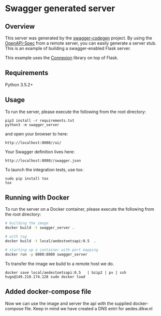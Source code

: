 # Swagger generated server

## Overview
This server was generated by the [swagger-codegen](https://github.com/swagger-api/swagger-codegen) project. By using the
[OpenAPI-Spec](https://github.com/swagger-api/swagger-core/wiki) from a remote server, you can easily generate a server stub.  This
is an example of building a swagger-enabled Flask server.

This example uses the [Connexion](https://github.com/zalando/connexion) library on top of Flask.

## Requirements
Python 3.5.2+

## Usage
To run the server, please execute the following from the root directory:

```
pip3 install -r requirements.txt
python3 -m swagger_server
```

and open your browser to here:

```
http://localhost:8080//ui/
```

Your Swagger definition lives here:

```
http://localhost:8080//swagger.json
```

To launch the integration tests, use tox:
```
sudo pip install tox
tox
```

## Running with Docker

To run the server on a Docker container, please execute the following from the root directory:

```bash
# building the image
docker build -t swagger_server .

# with tag
docker build -t local/aedestoetsapi:0.5  .

# starting up a container with port mapping
docker run -p 8080:8080 swagger_server
```


To transfer the image we build to a remote host we do.

```
docker save local/aedestoetsapi:0.5   | bzip2 | pv | ssh hugo@149.210.174.128 sudo docker load
```

## Added docker-compose file

Now we can use the image and server the api with the supplied docker-compose file.
Keep in mind we have created a DNS entri for aedes.dikw.nl

